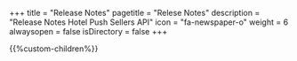 +++
title = "Release Notes"
pagetitle = "Relese Notes"
description = "Release Notes Hotel Push Sellers API"
icon = "fa-newspaper-o" 
weight = 6
alwaysopen = false
isDirectory = false
+++


{{%custom-children%}}